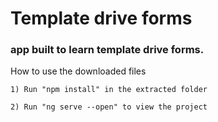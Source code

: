 # Template drive forms
### app built to learn template drive forms.

How to use the downloaded files

    1) Run "npm install" in the extracted folder

    2) Run "ng serve --open" to view the project
